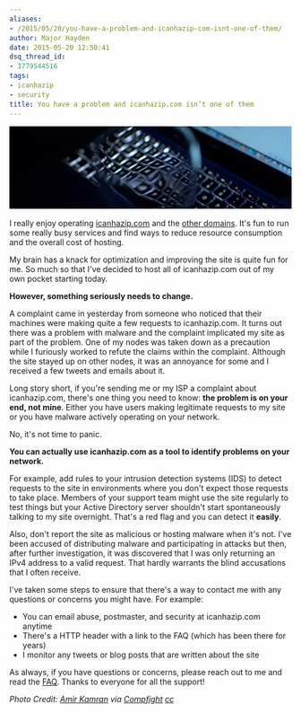 ```yaml
---
aliases:
- /2015/05/20/you-have-a-problem-and-icanhazip-com-isnt-one-of-them/
author: Major Hayden
date: 2015-05-20 12:50:41
dsq_thread_id:
- 3779544516
tags:
- icanhazip
- security
title: You have a problem and icanhazip.com isn’t one of them
---
```


![1]

I really enjoy operating [icanhazip.com][2] and the [other domains][3]. It's fun to run some really busy services and find ways to reduce resource consumption and the overall cost of hosting.

My brain has a knack for optimization and improving the site is quite fun for me. So much so that I've decided to host all of icanhazip.com out of my own pocket starting today.

**However, something seriously needs to change.**

A complaint came in yesterday from someone who noticed that their machines were making quite a few requests to icanhazip.com. It turns out there was a problem with malware and the complaint implicated my site as part of the problem. One of my nodes was taken down as a precaution while I furiously worked to refute the claims within the complaint. Although the site stayed up on other nodes, it was an annoyance for some and I received a few tweets and emails about it.

Long story short, if you're sending me or my ISP a complaint about icanhazip.com, there's one thing you need to know: **the problem is on your end, not mine**. Either you have users making legitimate requests to my site or you have malware actively operating on your network.

No, it's not time to panic.

**You can actually use icanhazip.com as a tool to identify problems on your network.**

For example, add rules to your intrusion detection systems (IDS) to detect requests to the site in environments where you don't expect those requests to take place. Members of your support team might use the site regularly to test things but your Active Directory server shouldn't start spontaneously talking to my site overnight. That's a red flag and you can detect it **easily**.

Also, don't report the site as malicious or hosting malware when it's not. I've been accused of distributing malware and participating in attacks but then, after further investigation, it was discovered that I was only returning an IPv4 address to a valid request. That hardly warrants the blind accusations that I often receive.

I've taken some steps to ensure that there's a way to contact me with any questions or concerns you might have. For example:

  * You can email abuse, postmaster, and security at icanhazip.com anytime
  * There's a HTTP header with a link to the FAQ (which has been there for years)
  * I monitor any tweets or blog posts that are written about the site

As always, if you have questions or concerns, please reach out to me and read the [FAQ][3]. Thanks to everyone for all the support!

_Photo Credit: [Amir Kamran][4] via [Compfight][5] [cc][6]_

 [1]: /wp-content/uploads/2015/05/5662811240_d686e98683_b-e1432125864107.jpg
 [2]: https://icanhazip.com/
 [3]: /icanhazip-com-faq/
 [4]: https://www.flickr.com/photos/9813317@N08/5662811240/
 [5]: http://compfight.com
 [6]: https://www.flickr.com/help/general/#147